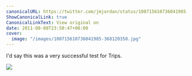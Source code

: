 ```yaml
---
canonicalURL: https://twitter.com/jmjordan/status/100715610736041985
ShowCanonicalLink: true
CanonicalLinkText: View original on
date: 2011-08-08T23:50:47+00:00
cover:
  image: "/images/100715610736041985-368120358.jpg"
---
```

I'd say this was a very successful test for Trips.

![](/images/100715610736041985-368120358.jpg)